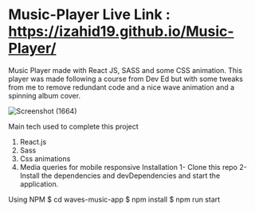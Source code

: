 # Music-Player Live Link : https://izahid19.github.io/Music-Player/


Music Player made with React JS, SASS and some CSS animation. This player was made following a course from Dev Ed but with some tweaks from me to remove redundant code and a nice wave animation and a spinning album cover.

![Screenshot (1664)](https://user-images.githubusercontent.com/116904523/221436935-8c43ad84-5187-470b-8eb3-030e489c01a4.png)


Main tech used to complete this project

1. React.js
2. Sass
3. Css animations
4. Media queries for mobile responsive
Installation
1- Clone this repo
2- Install the dependencies and devDependencies and start the application.

Using NPM
$ cd waves-music-app
$ npm install
$ npm run start
